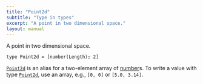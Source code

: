 ```yaml
---
title: "Point2d"
subtitle: "Type in types"
excerpt: "A point in two dimensional space."
layout: manual
---
```


A point in two dimensional space.

```kcl
type Point2d = [number(Length); 2]
```

[`Point2d`](/docs/kcl-std/types/std-types-Point2d) is an alias for a two-element array of [number](/docs/kcl-std/types/std-types-number)s. To write a value
with type [`Point2d`](/docs/kcl-std/types/std-types-Point2d), use an array, e.g., `[0, 0]` or `[5.0, 3.14]`.



